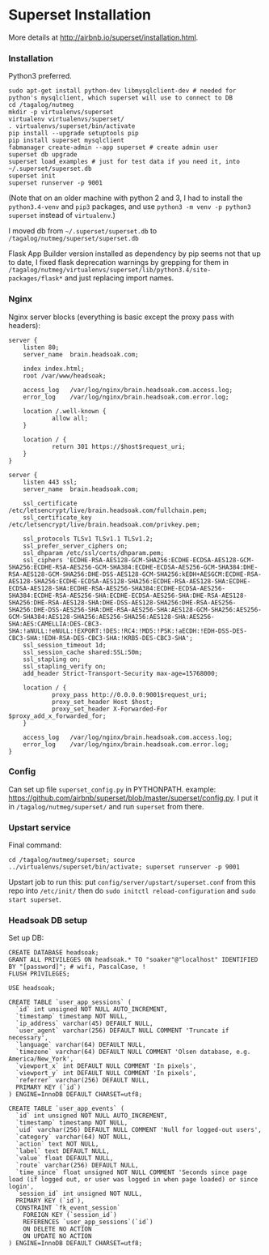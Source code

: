 # Superset Installation

More details at <http://airbnb.io/superset/installation.html>.

### Installation

Python3 preferred.

    sudo apt-get install python-dev libmysqlclient-dev # needed for python's mysqlclient, which superset will use to connect to DB
    cd /tagalog/nutmeg
    mkdir -p virtualenvs/superset
    virtualenv virtualenvs/superset/
    . virtualenvs/superset/bin/activate
    pip install --upgrade setuptools pip
    pip install superset mysqlclient
    fabmanager create-admin --app superset # create admin user
    superset db upgrade
    superset load_examples # just for test data if you need it, into ~/.superset/superset.db
    superset init
    superset runserver -p 9001

(Note that on an older machine with python 2 and 3, I had to install the `python3.4-venv` and `pip3` packages, and use `python3 -m venv -p python3 superset` instead of `virtualenv`.)

I moved db from `~/.superset/superset.db` to `/tagalog/nutmeg/superset/superset.db`

Flask App Builder version installed as dependency by pip seems not that up to date, I fixed flask deprecation warnings by grepping for them in `/tagalog/nutmeg/virtualenvs/superset/lib/python3.4/site-packages/flask*` and just replacing import names.

### Nginx

Nginx server blocks (everything is basic except the proxy pass with headers):

    server {
        listen 80;
        server_name  brain.headsoak.com;

        index index.html;
        root /var/www/headsoak;

        access_log   /var/log/nginx/brain.headsoak.com.access.log;
        error_log    /var/log/nginx/brain.headsoak.com.error.log;

        location /.well-known {
                allow all;
        }

        location / {
                return 301 https://$host$request_uri;
        }
    }

    server {
        listen 443 ssl;
        server_name  brain.headsoak.com;

        ssl_certificate /etc/letsencrypt/live/brain.headsoak.com/fullchain.pem;
        ssl_certificate_key /etc/letsencrypt/live/brain.headsoak.com/privkey.pem;

        ssl_protocols TLSv1 TLSv1.1 TLSv1.2;
        ssl_prefer_server_ciphers on;
        ssl_dhparam /etc/ssl/certs/dhparam.pem;
        ssl_ciphers 'ECDHE-RSA-AES128-GCM-SHA256:ECDHE-ECDSA-AES128-GCM-SHA256:ECDHE-RSA-AES256-GCM-SHA384:ECDHE-ECDSA-AES256-GCM-SHA384:DHE-RSA-AES128-GCM-SHA256:DHE-DSS-AES128-GCM-SHA256:kEDH+AESGCM:ECDHE-RSA-AES128-SHA256:ECDHE-ECDSA-AES128-SHA256:ECDHE-RSA-AES128-SHA:ECDHE-ECDSA-AES128-SHA:ECDHE-RSA-AES256-SHA384:ECDHE-ECDSA-AES256-SHA384:ECDHE-RSA-AES256-SHA:ECDHE-ECDSA-AES256-SHA:DHE-RSA-AES128-SHA256:DHE-RSA-AES128-SHA:DHE-DSS-AES128-SHA256:DHE-RSA-AES256-SHA256:DHE-DSS-AES256-SHA:DHE-RSA-AES256-SHA:AES128-GCM-SHA256:AES256-GCM-SHA384:AES128-SHA256:AES256-SHA256:AES128-SHA:AES256-SHA:AES:CAMELLIA:DES-CBC3-SHA:!aNULL:!eNULL:!EXPORT:!DES:!RC4:!MD5:!PSK:!aECDH:!EDH-DSS-DES-CBC3-SHA:!EDH-RSA-DES-CBC3-SHA:!KRB5-DES-CBC3-SHA';
        ssl_session_timeout 1d;
        ssl_session_cache shared:SSL:50m;
        ssl_stapling on;
        ssl_stapling_verify on;
        add_header Strict-Transport-Security max-age=15768000;

        location / {
                proxy_pass http://0.0.0.0:9001$request_uri;
                proxy_set_header Host $host;
                proxy_set_header X-Forwarded-For $proxy_add_x_forwarded_for;
        }

        access_log   /var/log/nginx/brain.headsoak.com.access.log;
        error_log    /var/log/nginx/brain.headsoak.com.error.log;
    }

### Config

Can set up file `superset_config.py` in PYTHONPATH. example: <https://github.com/airbnb/superset/blob/master/superset/config.py>. I put it in `/tagalog/nutmeg/superset/` and run `superset` from there.

### Upstart service

Final command:

    cd /tagalog/nutmeg/superset; source ../virtualenvs/superset/bin/activate; superset runserver -p 9001

Upstart job to run this: put `config/server/upstart/superset.conf` from this repo into `/etc/init/` then do `sudo initctl reload-configuration` and `sudo start superset`.

### Headsoak DB setup

Set up DB:

    CREATE DATABASE headsoak;
    GRANT ALL PRIVILEGES ON headsoak.* TO "soaker"@"localhost" IDENTIFIED BY "[password]"; # wifi, PascalCase, !
    FLUSH PRIVILEGES;

    USE headsoak;

    CREATE TABLE `user_app_sessions` (
      `id` int unsigned NOT NULL AUTO_INCREMENT,
      `timestamp` timestamp NOT NULL,
      `ip_address` varchar(45) DEFAULT NULL,
      `user_agent` varchar(256) DEFAULT NULL COMMENT 'Truncate if necessary',
      `language` varchar(64) DEFAULT NULL,
      `timezone` varchar(64) DEFAULT NULL COMMENT 'Olsen database, e.g. America/New_York',
      `viewport_x` int DEFAULT NULL COMMENT 'In pixels',
      `viewport_y` int DEFAULT NULL COMMENT 'In pixels',
      `referrer` varchar(256) DEFAULT NULL,
      PRIMARY KEY (`id`)
    ) ENGINE=InnoDB DEFAULT CHARSET=utf8;

    CREATE TABLE `user_app_events` (
      `id` int unsigned NOT NULL AUTO_INCREMENT,
      `timestamp` timestamp NOT NULL,
      `uid` varchar(256) DEFAULT NULL COMMENT 'Null for logged-out users',
      `category` varchar(64) NOT NULL,
      `action` text NOT NULL,
      `label` text DEFAULT NULL,
      `value` float DEFAULT NULL,
      `route` varchar(256) DEFAULT NULL,
      `time_since` float unsigned NOT NULL COMMENT 'Seconds since page load (if logged out, or user was logged in when page loaded) or since login',
      `session_id` int unsigned NOT NULL,
      PRIMARY KEY (`id`),
      CONSTRAINT `fk_event_session`
        FOREIGN KEY (`session_id`)
        REFERENCES `user_app_sessions`(`id`)
        ON DELETE NO ACTION
        ON UPDATE NO ACTION
    ) ENGINE=InnoDB DEFAULT CHARSET=utf8;

